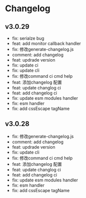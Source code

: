 # Changelog

## v3.0.29

- fix: serialze bug
- feat: add monitor callback handler
- fix: 修改generate-changelog.js
- comment: add changelog
- feat: updrade version
- fix: update ci
- fix: update cli
- fix: 修改command ci cmd help
- feat: 添加changelog 配置
- feat: update changlog ci
- feat: add changelog ci
- fix: update esm modules handler
- fix: esm handler
- fix: add cssEscape tagName

## v3.0.28

- fix: 修改generate-changelog.js
- comment: add changelog
- feat: updrade version
- fix: update cli
- fix: 修改command ci cmd help
- feat: 添加changelog 配置
- feat: update changlog ci
- feat: add changelog ci
- fix: update esm modules handler
- fix: esm handler
- fix: add cssEscape tagName
